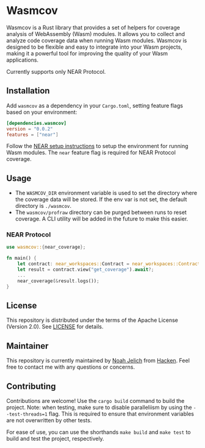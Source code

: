 # Wasmcov

Wasmcov is a Rust library that provides a set of helpers for coverage analysis of WebAssembly (Wasm) modules. It allows you to collect and analyze code coverage data when running Wasm modules. Wasmcov is designed to be flexible and easy to integrate into your Wasm projects, making it a powerful tool for improving the quality of your Wasm applications.

Currently supports only NEAR Protocol.

## Installation

Add `wasmcov` as a dependency in your `Cargo.toml`, setting feature flags based on your environment:

```toml
[dependencies.wasmcov]
version = "0.0.2"
features = ["near"]
```

Follow the [NEAR setup instructions](blockchains/NEAR.md) to setup the environment for running Wasm modules. The `near` feature flag is required for NEAR Protocol coverage.

## Usage

- The `WASMCOV_DIR` environment variable is used to set the directory where the coverage data will be stored. If the env var is not set, the default directory is `./wasmcov`.
- The `wasmcov/profraw` directory can be purged between runs to reset coverage. A CLI utility will be added in the future to make this easier. 


### NEAR Protocol

```rust
use wasmcov::{near_coverage};

fn main() {
    let contract: near_workspaces::Contract = near_workspaces::Contract::new();
    let result = contract.view("get_coverage").await?;
    ...
    near_coverage(&result.logs());
}
```

## License

This repository is distributed under the terms of the Apache License (Version 2.0). See [LICENSE](LICENSE) for details.

## Maintainer

This repository is currently maintained by [Noah Jelich](https://www.linkedin.com/in/njelich/) from [Hacken](https://hacken.io/). Feel free to contact me with any questions or concerns.

## Contributing

Contributions are welcome! Use the `cargo build` command to build the project. Note: when testing, make sure to disable paralleliism by using the `--test-threads=1` flag. This is required to ensure that environment variables are not overwritten by other tests.

For ease of use, you can use the shorthands `make build` and `make test` to build and test the project, respectively.